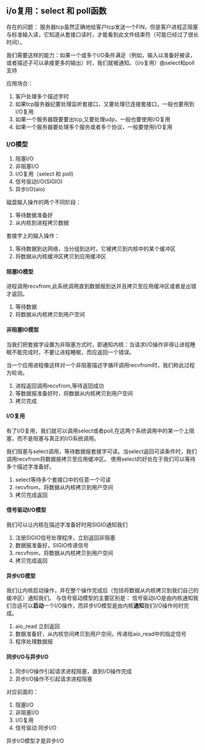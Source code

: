 
## i/o复用：select 和 poll函数

存在的问题：
服务器tcp虽然正确地给客户tcp发送一个FIN，但是客户进程正阻塞与标准输入读，它知道从套接口读时，才能看到此文件结束符（可能已经过了很长时间）。

我们需要这样的能力：如果一个或多个I/O条件满足（例如，输入以准备好被读，或者描述子可以承接更多的输出）时，我们就被通知。（i/o复用）由select和poll支持

应用场合：
1. 客户处理多个描述字时
2. 如果tcp服务器纪要处理监听套接口，又要处理已连接套接口，一般也要用到I/O复用
3. 如果一个服务器既要要出tcp,又要处理udp，一般也要使用I/O复用
4. 如果一个服务器要处理多个服务或者多个协议，一般要使用I/O复用

### I/O模型
1. 阻塞I/O
2. 非阻塞I/O
3. I/O复用（select 和 poll)
4. 信号驱动I/O(SIGIO)
5. 异步I/O(aio)

磁盘输入操作的两个不同阶段：
1. 等待数据准备好
2. 从内核到进程拷贝数据

套接字上的输入操作：
1. 等待数据到达网络，当分组到达时，它被拷贝到内核中的某个缓冲区
2. 将数据从内核缓冲区拷贝到应用缓冲区

#### 阻塞IO模型
进程调用recvfrom,此系统调用直到数据报到达并且拷贝至应用缓冲区或者是出错才返回。
1. 等待数据
2. 将数据从内核拷贝到用户空间

#### 非阻塞IO模型
当我们把套接字设置为非阻塞方式时，即通知内核：当请求I/O操作非得让进程睡眠不能完成时，不要让进程睡眠，而应返回一个错误。

当一个应用进程像这样对一个非阻塞描述字循环调用recvfrom时，我们称此过程为轮询。

1. 进程返回调用recvfrom,等待返回成功
2. 等数据报准备好时，将数据从内核拷贝到用户空间
3. 拷贝完成

#### I/O复用
有了I/O复用，我们就可以调用select或者poll,在这两个系统调用中的某一个上阻塞，而不是阻塞与真正的I/O系统调用。

我们阻塞与select调用，等待数据报套接字可读。当select返回可读条件时，我们调用recvfrom将数据报拷贝至应用缓冲区。
使用select的好处在于我们可以等待多个描述字准备好。

1. select等待多个套接口中的任意一个可读
2. recvfrom，将数据从内核拷贝到用户空间
3. 拷贝完成返回

#### 信号驱动I/O模型
我们可以让内核在描述字准备好时用SIGIO通知我们

1. 注册SIGIO信号处理程序，立刻返回非阻塞
2. 数据报准备好，SIGIO传递信号
3. recvfrom，将数据从内核拷贝到用户空间
4. 拷贝完成返回

#### 异步I/O模型
我们让内核启动操作，并在整个操作完成后（包括将数据从内核拷贝到我们自己的缓冲区）通知我们。
与信号驱动模型的主要区别是：
信号驱动I/O是由内核通知我们合适可以**启动**一个I/O操作，而异步I/O模型是由内核**通知**我们I/O操作何时完成。

1. aio_read 立刻返回
2. 数据准备好，从内核空间拷贝到用户空间，传递给aio_read中的指定信号
3. 程序处理数据报

#### 同步I/O与异步I/O
1. 同步I/O操作引起请求进程阻塞，直到I/O操作完成
2. 异步I/O操作不引起请求进程阻塞

对应前面的：
1. 阻塞I/O
2. 非阻塞I/O
3. I/O复用
4. 信号驱动
同步I/O

异步I/O模型才是异步I/O



